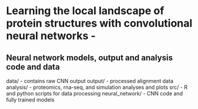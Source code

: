 # Learning the local landscape of protein structures with convolutional neural networks - 
## Neural network models, output and analysis code and data

data/ - contains raw CNN output
output/ - processed alignment data
analysis/ - proteomics, rna-seq, and simulation analyses and plots
src/ - R and python scripts for data processing
neural_network/ - CNN code and fully trained models